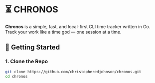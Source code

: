 # ⏳ CHRONOS

**Chronos** is a simple, fast, and local-first CLI time tracker written in Go.  
Track your work like a time god — one session at a time.

## 🚀 Getting Started

### 1. Clone the Repo

```bash
git clone https://github.com/christopheredjohnson/chronos.git
cd chronos
